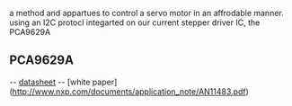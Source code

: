a method and appartues to control a servo motor in an affrodable manner. using an I2C protocl integarted on our current stepper driver IC, the PCA9629A  


PCA9629A 
-------
-- [datasheet](http://www.nxp.com/documents/application_note/AN11483.pdf) 
-- [white paper] (http://www.nxp.com/documents/application_note/AN11483.pdf)
